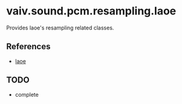# vaiv.sound.pcm.resampling.laoe

Provides laoe's resampling related classes.

## References

 * [laoe](http://www.oli4.ch/laoe/home.html)

## TODO

 * complete
